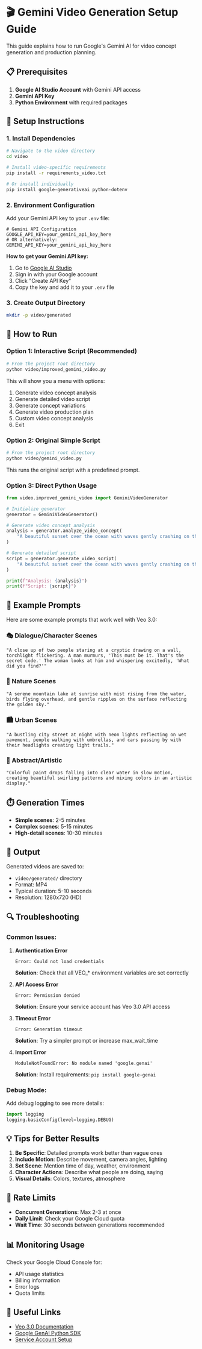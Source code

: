# 🎬 Gemini Video Generation Setup Guide

This guide explains how to run Google's Gemini AI for video concept generation and production planning.

## 📋 Prerequisites

1. **Google AI Studio Account** with Gemini API access
2. **Gemini API Key** 
3. **Python Environment** with required packages

## 🔧 Setup Instructions

### 1. Install Dependencies

```bash
# Navigate to the video directory
cd video

# Install video-specific requirements
pip install -r requirements_video.txt

# Or install individually
pip install google-generativeai python-dotenv
```

### 2. Environment Configuration

Add your Gemini API key to your `.env` file:

```env
# Gemini API Configuration
GOOGLE_API_KEY=your_gemini_api_key_here
# OR alternatively:
GEMINI_API_KEY=your_gemini_api_key_here
```

**How to get your Gemini API key:**
1. Go to [Google AI Studio](https://makersuite.google.com/app/apikey)
2. Sign in with your Google account
3. Click "Create API Key"
4. Copy the key and add it to your `.env` file

### 3. Create Output Directory

```bash
mkdir -p video/generated
```

## 🚀 How to Run

### Option 1: Interactive Script (Recommended)

```bash
# From the project root directory
python video/improved_gemini_video.py
```

This will show you a menu with options:
1. Generate video concept analysis
2. Generate detailed video script
3. Generate concept variations
4. Generate video production plan
5. Custom video concept analysis
6. Exit

### Option 2: Original Simple Script

```bash
# From the project root directory
python video/gemini_video.py
```

This runs the original script with a predefined prompt.

### Option 3: Direct Python Usage

```python
from video.improved_gemini_video import GeminiVideoGenerator

# Initialize generator
generator = GeminiVideoGenerator()

# Generate video concept analysis
analysis = generator.analyze_video_concept(
    "A beautiful sunset over the ocean with waves gently crashing on the shore"
)

# Generate detailed script
script = generator.generate_video_script(
    "A beautiful sunset over the ocean with waves gently crashing on the shore"
)

print(f"Analysis: {analysis}")
print(f"Script: {script}")
```

## 📝 Example Prompts

Here are some example prompts that work well with Veo 3.0:

### 🎭 Dialogue/Character Scenes
```
"A close up of two people staring at a cryptic drawing on a wall, torchlight flickering. A man murmurs, 'This must be it. That's the secret code.' The woman looks at him and whispering excitedly, 'What did you find?'"
```

### 🌅 Nature Scenes
```
"A serene mountain lake at sunrise with mist rising from the water, birds flying overhead, and gentle ripples on the surface reflecting the golden sky."
```

### 🏙️ Urban Scenes
```
"A bustling city street at night with neon lights reflecting on wet pavement, people walking with umbrellas, and cars passing by with their headlights creating light trails."
```

### 🎨 Abstract/Artistic
```
"Colorful paint drops falling into clear water in slow motion, creating beautiful swirling patterns and mixing colors in an artistic display."
```

## ⏱️ Generation Times

- **Simple scenes**: 2-5 minutes
- **Complex scenes**: 5-15 minutes
- **High-detail scenes**: 10-30 minutes

## 📁 Output

Generated videos are saved to:
- `video/generated/` directory
- Format: MP4
- Typical duration: 5-10 seconds
- Resolution: 1280x720 (HD)

## 🔍 Troubleshooting

### Common Issues:

1. **Authentication Error**
   ```
   Error: Could not load credentials
   ```
   **Solution**: Check that all VEO_* environment variables are set correctly

2. **API Access Error**
   ```
   Error: Permission denied
   ```
   **Solution**: Ensure your service account has Veo 3.0 API access

3. **Timeout Error**
   ```
   Error: Generation timeout
   ```
   **Solution**: Try a simpler prompt or increase max_wait_time

4. **Import Error**
   ```
   ModuleNotFoundError: No module named 'google.genai'
   ```
   **Solution**: Install requirements: `pip install google-genai`

### Debug Mode:

Add debug logging to see more details:

```python
import logging
logging.basicConfig(level=logging.DEBUG)
```

## 💡 Tips for Better Results

1. **Be Specific**: Detailed prompts work better than vague ones
2. **Include Motion**: Describe movement, camera angles, lighting
3. **Set Scene**: Mention time of day, weather, environment
4. **Character Actions**: Describe what people are doing, saying
5. **Visual Details**: Colors, textures, atmosphere

## 🚨 Rate Limits

- **Concurrent Generations**: Max 2-3 at once
- **Daily Limit**: Check your Google Cloud quota
- **Wait Time**: 30 seconds between generations recommended

## 📊 Monitoring Usage

Check your Google Cloud Console for:
- API usage statistics
- Billing information
- Error logs
- Quota limits

## 🔗 Useful Links

- [Veo 3.0 Documentation](https://cloud.google.com/vertex-ai/generative-ai/docs/video/overview)
- [Google GenAI Python SDK](https://github.com/google/generative-ai-python)
- [Service Account Setup](https://cloud.google.com/iam/docs/service-accounts)